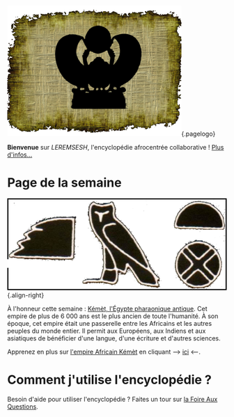 <!-- TITLE: Page d'acceuil -->

![Logo Leremsesh Com](/uploads/logo/logo-leremsesh-com.png "Logo de LEREMSESH"){.pagelogo}

**Bienvenue** sur *LEREMSESH*, l'encyclopédie afrocentrée collaborative !
[Plus d'infos…](/leremsesh/presentation-de-leremsesh)

# Page de la semaine
![Kmt](/uploads/ecriture/kmt.png "Kmt"){.align-right}

À l'honneur cette semaine : [Kémèt, l'Égypte pharaonique antique](/geographie/empire/afrique/nord-est/kmt). Cet empire de plus de 6 000 ans est le plus ancien de toute l'humanité. À son époque, cet empire était une passerelle entre les Africains et les autres peuples du monde entier. Il permit aux Européens, aux Indiens et aux asiatiques de bénéficier d'une langue, d'une écriture et d'autres sciences.

Apprenez en plus sur [l'empire Africain Kémèt](/geographie/empire/afrique/nord-est/kmt) en cliquant --> [ici](/geographie/empire/afrique/nord-est/kmt) <--.

# Comment j'utilise l'encyclopédie ?
Besoin d'aide pour utiliser l'encyclopédie ? Faites un tour sur [la Foire Aux Questions](/leremsesh/faq).
